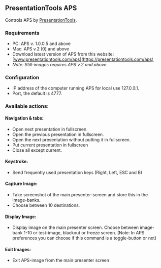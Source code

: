 
## PresentationTools APS
Controls APS by [PresentationTools](https://presentationtools.com/).

### Requirements
* PC: APS v. 1.0.0.5 and above
* Mac: APS v.2 (0) and above
* Download latest version of APS from this website: [www.presentationtools.com/aps](https://presentationtools.com/aps)
* _Note: Still-images requires APS v.2 and above_

### Configuration
* IP address of the computer running APS for local use 127.0.0.1.
* Port, the default is 4777.

### Available actions:
#### Navigation & tabs:
* Open next presentation in fullscreen.
* Open the previous presentation in fullscreen.
* Open the next presentation without putting it in fullscreen.
* Put current presentation in fullscreen
* Close all except current.
#### Keystroke:
* Send frequently used presentation keys (Right, Left, ESC and B)
#### Capture Image:
* Take screenshot of the main presenter-screen and store this in the image-banks.
* Choose between 10 destinations.
#### Display Image:
* Display image on the main presenter screen. Choose between image-bank 1-10 or test-image, blackout or freeze screen. (Note: In APS preferences you can choose if this command is a toggle-button or not)
#### Exit Images:
* Exit APS-image from the main presenter screen
